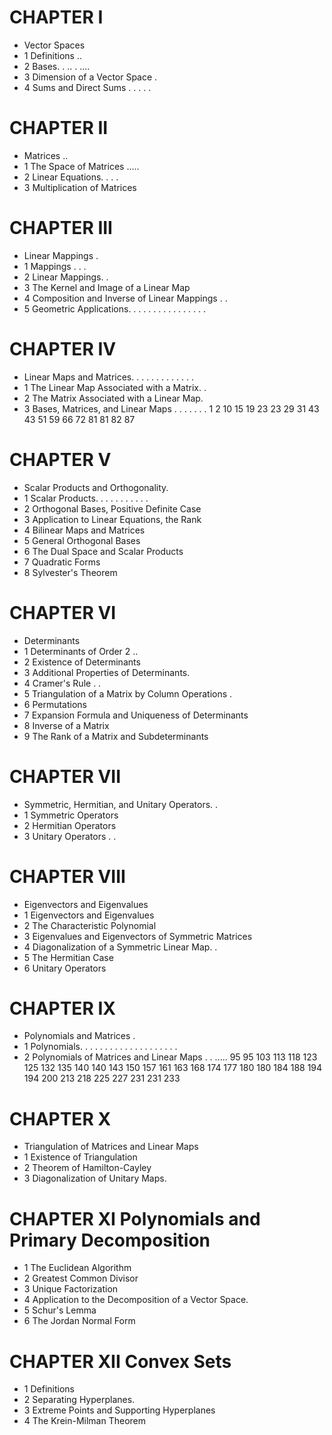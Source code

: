 # CHAPTER I 
* Vector Spaces 
* 1 Definitions .. 
* 2 Bases. . .. . .... 
* 3 Dimension of a Vector Space . 
* 4 Sums and Direct Sums .  .  .  .  . 

# CHAPTER II 
* Matrices .. 
* 1 The Space of Matrices ..... 
* 2 Linear Equations. .  .  . 
* 3 Multiplication of Matrices 

# CHAPTER III 
* Linear Mappings . 
* 1 Mappings .  .  . 
* 2 Linear Mappings. . 
* 3 The Kernel and Image of a Linear Map 
* 4 Composition and Inverse of Linear Mappings .  . 
* 5 Geometric Applications. .  .  .  .  .  .  .  .  .  .  .  .  .  .  . 

# CHAPTER IV 
* Linear Maps and Matrices. .  .  .  .  .  .  .  .  .  .  .  . 
* 1 The Linear Map Associated with a Matrix. . 
* 2 The Matrix Associated with a Linear Map. 
* 3 Bases, Matrices, and Linear Maps .  .  .  .  .  .  . 1 2 10 15 19 23 23 29 31 43 43 51 59 66 72 81 81 82 87 

# CHAPTER V 
* Scalar Products and Orthogonality. 
* 1 Scalar Products. .  .  .  .  .  .  .  .  .  . 
* 2 Orthogonal Bases, Positive Definite Case 
* 3 Application to Linear Equations, the Rank 
* 4 Bilinear Maps and Matrices
* 5 General Orthogonal Bases
* 6 The Dual Space and Scalar Products 
* 7 Quadratic Forms
* 8 Sylvester's Theorem

# CHAPTER VI 
* Determinants 
* 1 Determinants of Order 2 .. 
* 2 Existence of Determinants
* 3  Additional Properties of Determinants.
* 4 Cramer's Rule .  .
* 5 Triangulation of a  Matrix by Column Operations .
* 6 Permutations 
* 7 Expansion Formula and Uniqueness of Determinants
* 8 Inverse of a  Matrix
* 9 The Rank of a  Matrix and Subdeterminants 

# CHAPTER VII 
* Symmetric, Hermitian, and Unitary Operators. . 
* 1 Symmetric Operators 
* 2 Hermitian Operators 
* 3 Unitary Operators .  . 

# CHAPTER VIII 
* Eigenvectors and Eigenvalues 
* 1 Eigenvectors and Eigenvalues
* 2 The Characteristic Polynomial
* 3 Eigenvalues and Eigenvectors of Symmetric Matrices 
* 4 Diagonalization of a  Symmetric Linear Map. . 
* 5 The Hermitian Case
* 6 Unitary Operators

# CHAPTER IX 
* Polynomials and Matrices . 
* 1 Polynomials. .  .  .  .  .  .  .  .  .  .  .  .  .  .  .  .  .  .  . 
* 2 Polynomials of Matrices and Linear Maps .  . ..... 95 95 103 113 118 123 125 132 135 140 140 143 150 157 161 163 168 174 177 180 180 184 188 194 194 200 213 218 225 227 231 231 233 

# CHAPTER X 
* Triangulation of Matrices and Linear Maps 
* 1 Existence of Triangulation 
* 2 Theorem of Hamilton-Cayley 
* 3 Diagonalization of Unitary Maps. 

# CHAPTER XI Polynomials and Primary Decomposition
* 1 The Euclidean Algorithm 
* 2 Greatest Common Divisor 
* 3 Unique Factorization 
* 4 Application to the Decomposition of a  Vector Space. 
* 5 Schur's Lemma
* 6 The Jordan Normal Form

# CHAPTER XII Convex Sets 
* 1 Definitions
* 2 Separating Hyperplanes. 
* 3 Extreme Points and Supporting Hyperplanes 
* 4 The Krein-Milman Theorem
